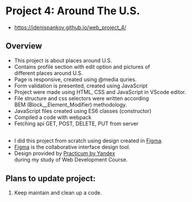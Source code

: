 # Project 4: Around The U.S.
* https://idenispankov.github.io/web_project_4/

## Overview

* This project is about places around U.S.
* Contains profile section with edit option and pictures of  
different places around U.S.
* Page is responsive, created using @media quries.
* Form validation is presented, created using JavaScript
* Project were made using HTML, CSS and JavaScript in VScode editor.
* File structure and css selectors were written according  
BEM (Block__Element_Modifier) methodology.
* JavaScript files created using ES6 classes (constructor)
* Compiled a code with webpack
* Fetching api GET, POST, DELETE, PUT from server

## 
* I did this project from scratch using design created in [Figma](https://www.figma.com). 
* [Figma](https://www.figma.com) is the collaborative interface design tool. 
* Design provided by [Practicum by Yandex](https://www.practicum.yandex.com)  
during my study of Web Development Course. 


## Plans to update project:

1. Keep maintain and clean up a code.
